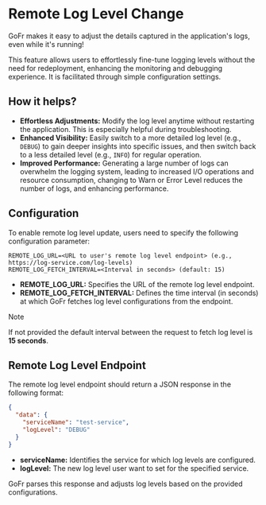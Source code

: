 # Remote Log Level Change

GoFr makes it easy to adjust the details captured in the application's logs, even while it's running!

This feature allows users to effortlessly fine-tune logging levels without the need for redeployment, enhancing the monitoring and debugging experience.
It is facilitated through simple configuration settings.

## How it helps?

- **Effortless Adjustments:** Modify the log level anytime without restarting the application. This is especially helpful during troubleshooting.
- **Enhanced Visibility:** Easily switch to a more detailed log level (e.g., `DEBUG`) to gain deeper insights into specific issues,
  and then switch back to a less detailed level (e.g., `INFO`) for regular operation.
- **Improved Performance:** Generating a large number of logs can overwhelm the logging system, leading to increased I/O operations and resource consumption,
  changing to Warn or Error Level reduces the number of logs, and enhancing performance.

## Configuration

To enable remote log level update, users need to specify the following configuration parameter:

```dotenv
REMOTE_LOG_URL=<URL to user's remote log level endpoint> (e.g., https://log-service.com/log-levels)
REMOTE_LOG_FETCH_INTERVAL=<Interval in seconds> (default: 15)
```

- **REMOTE_LOG_URL:** Specifies the URL of the remote log level endpoint.
- **REMOTE_LOG_FETCH_INTERVAL:** Defines the time interval (in seconds) at which GoFr fetches log level configurations from the endpoint.

> [!NOTE]
> If not provided the default interval between the request to fetch log level is **15 seconds**.

## Remote Log Level Endpoint

The remote log level endpoint should return a JSON response in the following format:

```json
{
  "data": {
    "serviceName": "test-service",
    "logLevel": "DEBUG"
  }
}
```

- **serviceName:** Identifies the service for which log levels are configured.
- **logLevel:** The new log level user want to set for the specified service.

GoFr parses this response and adjusts log levels based on the provided configurations.
